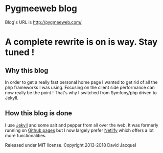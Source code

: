 Pygmeeweb blog
==================

Blog's URL is http://pygmeeweb.com/

# A complete rewrite is on is way. Stay tuned !

## Why this blog

In order to get a really fast personal home page I wanted to get rid of all the php frameworks I was using.
Focusing on the client side performance can now really be the point !
That's why I switched from Symfony/php driven to Jekyll.

## How this blog is done

I use [Jekyll](https://jekyllrb.com) and some salt and pepper from all over the web.
It was formerly running on [Github pages](https://pages.github.com/) but I now largely prefer [Netlify](https://www.netlify.com) which offers a lot more functionalities.

Released under MIT license.
Copyright 2013-2018 David Jacquel
